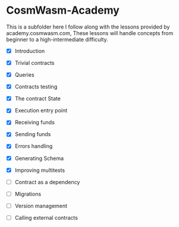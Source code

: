 # CosmWasm-Academy
This is a subfolder here I follow along with the lessons provided by academy.cosmwasm.com, These lessons will handle concepts from beginner to a high-intermediate difficulty.

- [X] Introduction
- [X] Trivial contracts
- [x] Queries
- [X] Contracts testing
- [X] The contract State
- [X] Execution entry point
- [X] Receiving funds
- [X] Sending funds
- [X] Errors handling
- [X] Generating Schema
- [X] Improving multitests
- [ ] Contract as a dependency
- [ ] Migrations
- [ ] Version management
- [ ] Calling external contracts

